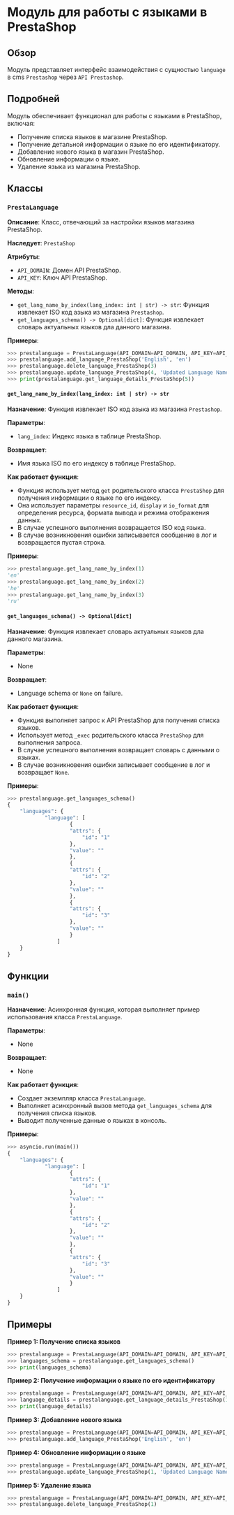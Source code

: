 # Модуль для работы с языками в PrestaShop

## Обзор

Модуль представляет интерфейс взаимодействия с сущностью `language` в cms `Prestashop` через `API Prestashop`. 

## Подробней

Модуль обеспечивает функционал для работы с языками в PrestaShop, включая:

- Получение списка языков в магазине PrestaShop.
- Получение детальной информации о языке по его идентификатору.
- Добавление нового языка в магазин PrestaShop.
- Обновление информации о языке.
- Удаление языка из магазина PrestaShop.

## Классы

### `PrestaLanguage`

**Описание**: Класс, отвечающий за настройки языков магазина PrestaShop. 

**Наследует**: `PrestaShop`

**Атрибуты**:

- `API_DOMAIN`: Домен API PrestaShop.
- `API_KEY`: Ключ API PrestaShop.

**Методы**:

- `get_lang_name_by_index(lang_index: int | str) -> str`: Функция извлекает ISO код азыка из магазина `Prestashop`.
- `get_languages_schema() -> Optional[dict]`: Функция извлекает словарь актуальных языков дла данного магазина.

**Примеры**:

```python
>>> prestalanguage = PrestaLanguage(API_DOMAIN=API_DOMAIN, API_KEY=API_KEY)
>>> prestalanguage.add_language_PrestaShop('English', 'en')
>>> prestalanguage.delete_language_PrestaShop(3)
>>> prestalanguage.update_language_PrestaShop(4, 'Updated Language Name')
>>> print(prestalanguage.get_language_details_PrestaShop(5))
```

#### `get_lang_name_by_index(lang_index: int | str) -> str`

**Назначение**:  Функция извлекает ISO код азыка из магазина `Prestashop`.

**Параметры**:

- `lang_index`: Индекс языка в таблице PrestaShop.

**Возвращает**:

- Имя языка ISO по его индексу в таблице PrestaShop.

**Как работает функция**:

- Функция использует метод `get` родительского класса `PrestaShop` для получения информации о языке по его индексу.
- Она использует параметры `resource_id`, `display` и `io_format` для определения ресурса, формата вывода и режима отображения данных.
- В случае успешного выполнения возвращается ISO код языка.
- В случае возникновения ошибки записывается сообщение в лог и возвращается пустая строка.

**Примеры**:

```python
>>> prestalanguage.get_lang_name_by_index(1)
'en'
>>> prestalanguage.get_lang_name_by_index(2)
'he'
>>> prestalanguage.get_lang_name_by_index(3)
'ru'
```

#### `get_languages_schema() -> Optional[dict]`

**Назначение**: Функция извлекает словарь актуальных языков дла данного магазина.

**Параметры**:

- None

**Возвращает**:

- Language schema or `None` on failure.

**Как работает функция**:

- Функция выполняет запрос к API PrestaShop для получения списка языков.
- Использует метод `_exec` родительского класса `PrestaShop` для выполнения запроса.
- В случае успешного выполнения возвращает словарь с данными о языках.
- В случае возникновения ошибки записывает сообщение в лог и возвращает `None`.

**Примеры**:

```python
>>> prestalanguage.get_languages_schema()
{
    "languages": {
            "language": [
                    {
                    "attrs": {
                        "id": "1"
                    },
                    "value": ""
                    },
                    {
                    "attrs": {
                        "id": "2"
                    },
                    "value": ""
                    },
                    {
                    "attrs": {
                        "id": "3"
                    },
                    "value": ""
                    }
                ]
    }
}
```

## Функции

### `main()`

**Назначение**:  Асинхронная функция, которая выполняет пример использования класса `PrestaLanguage`.

**Параметры**:

- None

**Возвращает**:

- None

**Как работает функция**:

- Создает экземпляр класса `PrestaLanguage`.
- Выполняет асинхронный вызов метода `get_languages_schema` для получения списка языков.
- Выводит полученные данные о языках в консоль.

**Примеры**:

```python
>>> asyncio.run(main())
{
    "languages": {
            "language": [
                    {
                    "attrs": {
                        "id": "1"
                    },
                    "value": ""
                    },
                    {
                    "attrs": {
                        "id": "2"
                    },
                    "value": ""
                    },
                    {
                    "attrs": {
                        "id": "3"
                    },
                    "value": ""
                    }
                ]
    }
}
```

## Примеры

**Пример 1: Получение списка языков**

```python
>>> prestalanguage = PrestaLanguage(API_DOMAIN=API_DOMAIN, API_KEY=API_KEY)
>>> languages_schema = prestalanguage.get_languages_schema()
>>> print(languages_schema)
```

**Пример 2: Получение информации о языке по его идентификатору**

```python
>>> prestalanguage = PrestaLanguage(API_DOMAIN=API_DOMAIN, API_KEY=API_KEY)
>>> language_details = prestalanguage.get_language_details_PrestaShop(1)
>>> print(language_details)
```

**Пример 3: Добавление нового языка**

```python
>>> prestalanguage = PrestaLanguage(API_DOMAIN=API_DOMAIN, API_KEY=API_KEY)
>>> prestalanguage.add_language_PrestaShop('English', 'en')
```

**Пример 4: Обновление информации о языке**

```python
>>> prestalanguage = PrestaLanguage(API_DOMAIN=API_DOMAIN, API_KEY=API_KEY)
>>> prestalanguage.update_language_PrestaShop(1, 'Updated Language Name')
```

**Пример 5: Удаление языка**

```python
>>> prestalanguage = PrestaLanguage(API_DOMAIN=API_DOMAIN, API_KEY=API_KEY)
>>> prestalanguage.delete_language_PrestaShop(1)